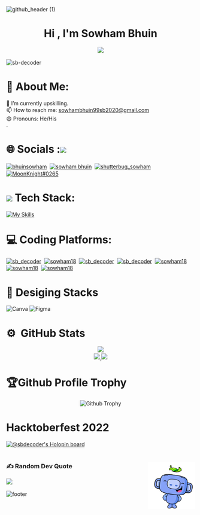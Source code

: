 <img width="1500" alt="github_header (1)" src="https://github.com/user-attachments/assets/c85ef988-2e3a-4d95-926a-3170f16b0125" />

<h1 align="center">Hi , I'm Sowham Bhuin</h1>

<div align="center">
<img src="https://readme-typing-svg.herokuapp.com?size=25&center=true&vCenter=true&width=650&lines=Competitive+Programmer;React+Native+Android+Developer;Graphic+Designer;AI+ML+Enthusiast">
</div >



<p align="left"> <img src="https://komarev.com/ghpvc/?username=sb-decoder&label=Profile%20views&color=0e75b6&style=flat" alt="sb-decoder" /> </p>




# 💫 About Me:
<!--🔭 I’m Currently leraning Augmented Reality.<br>-->
🌱 I’m currently upskilling.<br>
📫 How to reach me: sowhambhuin99sb2020@gmail.com <br>
😄 Pronouns: He/His<br>.


# 🌐 Socials :<img src='https://raw.githubusercontent.com/ShahriarShafin/ShahriarShafin/main/Assets/handshake.gif' width="100px">

<!-- <p align="left">
<a href="https://twitter.com/bhuinsowham" target="blank"><img align="center" src="https://skillicons.dev/icons?i=twitter" alt="bhuinsowham" height="40" width="40" /></a>&nbsp
<a href="https://linkedin.com/in/sowham bhuin" target="blank"><img align="center" src="https://skillicons.dev/icons?i=linkedin" alt="sowham bhuin" height="40" width="40" /></a>&nbsp
<a href="https://instagram.com/shutterbug_sowham/" target="blank"><img align="center" src="https://skillicons.dev/icons?i=instagram" alt="shutterbug_sowham" height="40" width="40" /></a>&nbsp
<a href="https://discord.gg/Sowham_18#0265" target="blank"><img align="center" src="https://skillicons.dev/icons?i=discord" alt="Sowham_18#0265" height="40" width="40" /></a>
</p> -->
<p align="left">
<a href="https://twitter.com/bhuinsowham" target="blank"><img align="center" src="https://img.shields.io/badge/Twitter-%231DA1F2.svg?style=for-the-badge&logo=Twitter&logoColor=white" alt="bhuinsowham" height="30"  /></a>&nbsp
<a href="https://linkedin.com/in/sowham bhuin" target="blank"><img align="center" src="https://img.shields.io/badge/linkedin-%230077B5.svg?style=for-the-badge&logo=linkedin&logoColor=white" alt="sowham bhuin" height="30" /></a>&nbsp
<a href="https://instagram.com/shutterbug_sowham/" target="blank"><img align="center" src="https://img.shields.io/badge/Instagram-%23E4405F.svg?style=for-the-badge&logo=Instagram&logoColor=white" alt="shutterbug_sowham" height="30"  /></a>&nbsp
<a href="https://discord.gg/MoonKnight#0265" target="blank"><img align="center" src="https://img.shields.io/badge/Discord-%235865F2.svg?style=for-the-badge&logo=discord&logoColor=white" alt="MoonKnight#0265" height="30"  /></a>
</p>


# <img src = "https://media2.giphy.com/media/QssGEmpkyEOhBCb7e1/giphy.gif?cid=ecf05e47a0n3gi1bfqntqmob8g9aid1oyj2wr3ds3mg700bl&rid=giphy.gif" width = 32px> Tech Stack:

[![My Skills](https://skillicons.dev/icons?i=java,androidstudio,c,cpp,html,css,js,git,github,md,mysql,py,react,svelte,latex,firebase,redux,tailwind,ts,tensorflow,unity,vscode,nodejs,npm,postgres,vite,appwrite,anaconda&theme=light)](https://skillicons.dev)
<!--![C](https://img.shields.io/badge/c-%2300599C.svg?style=for-the-badge&logo=c&logoColor=white)
![C++](https://img.shields.io/badge/c++-%2300599C.svg?style=for-the-badge&logo=c%2B%2B&logoColor=white)
![Python](https://img.shields.io/badge/python-3670A0?style=for-the-badge&logo=python&logoColor=ffdd54)
![HTML5](https://img.shields.io/badge/html5-%23E34F26.svg?style=for-the-badge&logo=html5&logoColor=white)
![CSS3](https://img.shields.io/badge/css3-%231572B6.svg?style=for-the-badge&logo=css3&logoColor=white)
![Markdown](https://img.shields.io/badge/markdown-%23000000.svg?style=for-the-badge&logo=markdown&logoColor=white)
![NumPy](https://img.shields.io/badge/numpy-%23013243.svg?style=for-the-badge&logo=numpy&logoColor=white)
![Pandas](https://img.shields.io/badge/pandas-%23150458.svg?style=for-the-badge&logo=pandas&logoColor=white)
![Visual Studio Code](https://img.shields.io/badge/Visual%20Studio%20Code-0078d7.svg?style=for-the-badge&logo=visual-studio-code&logoColor=white)
![GitHub](https://img.shields.io/badge/github-%23121011.svg?style=for-the-badge&logo=github&logoColor=white)
 ![Kotlin](https://img.shields.io/badge/kotlin-%237F52FF.svg?style=for-the-badge&logo=kotlin&logoColor=white) 
![Java](https://img.shields.io/badge/java-%23ED8B00.svg?style=for-the-badge&logo=java&logoColor=white)-->
<!-- ![GitHub Actions](https://img.shields.io/badge/github%20actions-%232671E5.svg?style=for-the-badge&logo=githubactions&logoColor=white)
![Firebase](https://img.shields.io/badge/firebase-%23039BE5.svg?style=for-the-badge&logo=firebase) -->






<!-- 
![Inkscape](https://img.shields.io/badge/Inkscape-e0e0e0?style=for-the-badge&logo=inkscape&logoColor=080A13)................................................................................................................................................... -->
<!-- <p align="left"> 
<a href="https://www.cprogramming.com/" target="_blank" rel="noreferrer"> <img src="https://skillicons.dev/icons?i=c" alt="c" width="40" /> </a> &nbsp
<a href="https://www.w3schools.com/cpp/" target="_blank" rel="noreferrer"> <img src="https://skillicons.dev/icons?i=cpp" alt="cpp" width="40" /> </a> &nbsp 
<a href="https://www.python.org" target="_blank" rel="noreferrer"> <img src="https://skillicons.dev/icons?i=py" alt="python" width="40" /> </a>&nbsp
<a href="eyJ2ZXJzaW9uIjoiMS43LjEwIiwicGxhdGZvcm0iOiJqYXZhIiwiYXJncyI6IiIsIm5vbmVNYXJrZXJzIjp0cnVlLCJ0aGVtZSI6ImlkZWEiLCJjb2RlIjoiLyoqXG4gKiBZb3UgY2FuIGVkaXQsIHJ1biwgYW5kIHNoYXJlIHRoaXMgY29kZS5cbiAqIHBsYXkua290bGlubGFuZy5vcmdcbiAqL1xuZnVuIG1haW4oKSB7XG4gICAgcHJpbnRsbihcIkhlbGxvLCB3b3JsZCEhIVwiKVxufSJ9" target="_blank" rel="noreferrer"> <img src="https://skillicons.dev/icons?i=kotlin" alt="Kotlin" width="40" /> </a>&nbsp
<a href="https://www.w3.org/html/" target="_blank" rel="noreferrer"> <img src="https://skillicons.dev/icons?i=html" alt="html5" width="40" /> </a>&nbsp
<a href="https://www.w3schools.com/css/" target="_blank" rel="noreferrer"> <img src="https://skillicons.dev/icons?i=css" alt="css3" width="40"/> </a> &nbsp 
<a href="https://git-scm.com/" target="_blank" rel="noreferrer"> <img src="https://skillicons.dev/icons?i=git" alt="git" width="40" /> </a> &nbsp
<a href="https://github.com/" target="_blank" rel="noreferrer"> <img src="https://skillicons.dev/icons?i=github" alt="html5" width="40" /> </a>&nbsp
<a href="https://daringfireball.net/projects/markdown/syntax" target="_blank" rel="noreferrer"> <img src="https://skillicons.dev/icons?i=markdown" alt="markdown" width="40" /> </a>&nbsp
 <a href="https://firebase.google.com/" target="_blank" rel="noreferrer"> <img src="https://skillicons.dev/icons?i=firebase" alt="firebase" width="40" /> </a>&nbsp
  <a href="https://gcp.com/" target="_blank" rel="noreferrer"> <img src="https://skillicons.dev/icons?i=gcp" alt="html5" width="40" /> </a>&nbsp
<a href="https://www.blender.com/en" target="_blank" rel="noreferrer"> <img src="https://skillicons.dev/icons?i=blender" alt="blender" width="40" /> </a>&nbsp
<a href="https://www.canva.com/en" target="_blank" rel="noreferrer"> <img src="https://pnggrid.com/wp-content/uploads/2021/05/Canva-app-logo-768x768.png"
alt="Canva" width="40" /> </a>&nbsp
<a href="[https://github.com/](https://www.figma.com/)" target="_blank" rel="noreferrer"> <img src="https://skillicons.dev/icons?i=figma" alt="figma" width="40" /> </a>&nbsp
<a href="https://visualstudio.microsoft.com/" target="_blank" rel="noreferrer"> <img src="https://skillicons.dev/icons?i=vscode" alt="VS CODE" width="40" /> </a>&nbsp
<a href="https://developer.android.com/studio?gclid=Cj0KCQjw0oyYBhDGARIsAMZEuMvhyxv6iwrq1nMMDI50GyH2fBG9iljGKBb43SUW9i_Ny0I43FFfsHYaAntSEALw_wcB&gclsrc=aw.ds" target="_blank" rel="noreferrer"> <img src="https://upload.wikimedia.org/wikipedia/commons/thumb/9/95/Android_Studio_Icon_3.6.svg/1900px-Android_Studio_Icon_3.6.svg.png"
alt="Kotlin" width="40" "/> </a> &nbsp
 <a href="https://sparkar.facebook.com/ar-studio/" target="_blank" rel="noreferrer"> <img src="https://repository-images.githubusercontent.com/238927599/670df700-49b8-11ea-8e07-4d0c886ccc9a" alt="Spark AR" width="40"/> </a>&nbsp </p>
 -->
<!-- ............................................................................................................................................  -->
<!-- # 💻 Coding Platforms:
<p align="left">
<a href="https://www.codechef.com/users/sb_decoder" target="blank"><img align="center" src="https://play-lh.googleusercontent.com/S6jZCYEg6IITdHCCOd_1CnOBmzhoC_FL8oMyunTr64o9kxtV_CUYeTgx8epLS2lPmS8=w240-h480-rw" alt="sb_decoder" height="40" width="40" /></a>&nbsp
<a href="https://www.hackerrank.com/sb_decoder?hr_r=1" target="blank"><img align="center" src="https://w7.pngwing.com/pngs/118/895/png-transparent-hackerrank-logos-and-brands-line-filled-icon-thumbnail.png" alt="sowham18" height="40" width="40" /></a>&nbsp
<a href="https://codeforces.com/profile/sb_decoder" target="blank"><img align="center" src="https://cdn.iconscout.com/icon/free/png-256/code-forces-3629285-3031869.png" alt="sb_decoder" height="40" width="40" /></a>&nbsp
<a href="https://www.leetcode.com/sb_decoder" target="blank"><img align="center" src="https://cdn.iconscout.com/icon/free/png-256/leetcode-3628885-3030025.png" alt="sb_decoder" height="40" width="40" /></a>&nbsp
<a href="https://auth.geeksforgeeks.org/user/sowham18" target="blank"><img align="center" src="https://upload.wikimedia.org/wikipedia/commons/thumb/4/43/GeeksforGeeks.svg/2560px-GeeksforGeeks.svg.png" alt="sowham18" height="40" width="40" /></a>&nbsp
<a href="https://atcoder.jp/users/sb_decoder" target="blank"><img align="center" src="https://avatars.githubusercontent.com/u/7151918?s=280&v=4" alt="sowham18" height="40" width="40" /></a>&nbsp
<a href="https://www.codingninjas.com/codestudio/profile/7c9cdec9-7f01-467b-9f53-3f93d071f24b" target="blank"><img align="center" src="https://encrypted-tbn0.gstatic.com/images?q=tbn:ANd9GcRgc1xfS5LK7FayIDccjkLFNYUrvJJMAj4DVZzEzybMqVcjz8M3LRCLG-61f-c08icMLd0&usqp=CAU" alt="sowham18" height="40" width="50" /></a>
</p> -->

 # 💻 Coding Platforms:
<p align="left">
<a href="https://www.codechef.com/users/sb_decoder" target="blank"><img align="center" src="https://img.shields.io/badge/CodeChef-%23964B00.svg?style=for-the-badge&logo=CodeChef&logoColor=white" alt="sb_decoder" height="30" /></a>&nbsp
<a href="https://www.hackerrank.com/sb_decoder?hr_r=1" target="blank"><img align="center" src="https://img.shields.io/badge/-Hackerrank-2EC866?style=for-the-badge&logo=HackerRank&logoColor=white" alt="sowham18" height="30" /></a>&nbsp
<a href="https://codeforces.com/profile/sb_decoder" target="blank"><img align="center" src="https://img.shields.io/badge/Codeforces-445f9d?style=for-the-badge&logo=Codeforces&logoColor=white" alt="sb_decoder" height="30" /></a>&nbsp
<a href="https://www.leetcode.com/sb_decoder" target="blank"><img align="center" src="https://img.shields.io/badge/LeetCode-000000?style=for-the-badge&logo=LeetCode&logoColor=#d16c06" alt="sb_decoder" height="30" /></a>&nbsp
<a href="https://auth.geeksforgeeks.org/user/sowham18" target="blank"><img align="center" src="https://img.shields.io/badge/GeeksforGeeks-gray?style=for-the-badge&logo=geeksforgeeks&logoColor=35914c" alt="sowham18" height="30" /></a>&nbsp
<a href="https://atcoder.jp/users/sb_decoder" target="blank"><img align="center" src="https://encrypted-tbn0.gstatic.com/images?q=tbn:ANd9GcSV58dHnOAFPRszCleY4FukcHwOu_MyP9r3nxbI0eWx_tOT5cj_F37_XbaOs6dw0wPvwg&usqp=CAU" alt="sowham18" height="30" /></a>&nbsp
<a href="https://www.codingninjas.com/codestudio/profile/7c9cdec9-7f01-467b-9f53-3f93d071f24b" target="blank"><img align="center" src="https://img.shields.io/badge/coding%20ninjas-DD6620?style=for-the-badge&logo=codingninjas&logoColor=white" alt="sowham18" height="30" /></a>
</p>


# 🎨 Desiging Stacks
![Canva](https://img.shields.io/badge/Canva-%2300C4CC.svg?style=for-the-badge&logo=Canva&logoColor=white) 
![Figma](https://img.shields.io/badge/figma-%23F24E1E.svg?style=for-the-badge&logo=figma&logoColor=white)
<!--![Adobe Illustrator](https://img.shields.io/badge/adobe%20illustrator-%23FF9A00.svg?style=for-the-badge&logo=adobe%20illustrator&logoColor=white)
![Adobe Lightroom](https://img.shields.io/badge/Adobe%20Lightroom-31A8FF.svg?style=for-the-badge&logo=Adobe%20Lightroom&logoColor=white)
![Adobe Photoshop](https://img.shields.io/badge/adobe%20photoshop-%2331A8FF.svg?style=for-the-badge&logo=adobe%20photoshop&logoColor=white)
![Blender](https://img.shields.io/badge/blender-%23F5792A.svg?style=for-the-badge&logo=blender&logoColor=white)-->




# ⚙️ &nbsp;GitHub Stats
<p align="center">
<a href="https://github.com/sb-decoder">
<img height="180em" src="https://github-readme-streak-stats.herokuapp.com/?user=sb-decoder&theme=merko" />
  <br>
  <img height="180em" src="https://github-readme-stats-eight-theta.vercel.app/api?username=sb-decoder&show_icons=true&theme=merko&include_all_commits=true&count_private=true"/>  
  <img height="180em" src="https://github-readme-stats-eight-theta.vercel.app/api/top-langs/?username=sb-decoder&layout=compact&langs_count=8&theme=merko"/>
  
</a>
 </p>

# 🏆Github Profile Trophy
<p align = "center">
	<img src = "https://github-profile-trophy.vercel.app/?username=sb-decoder&theme=gruvbox&column=7" alt = "Github Trophy"/>
</p>



<!-- # Open-Source Participation
<div align="center">
 <img src="https://pbs.twimg.com/profile_images/1567906020831150081/oJ7mKaaj_400x400.jpg" height="150px">&nbsp
 <img src="https://www.hacksquad.dev/_next/image?url=%2F_next%2Fstatic%2Fmedia%2Fsticker.7771700c.jpg&w=750&q=75" height="150px">&nbsp
  <img src="https://devfolio-prod.s3.ap-south-1.amazonaws.com/hackathons/dacd43e0259b415c89e93254e0bd7ff3/assets/cover/670.png" height="150px">&nbsp
<img src="https://res.cloudinary.com/startup-grind/image/upload/c_fill,dpr_2.0,f_auto,g_center,q_auto:good/v1/gcs/platform-data-dsc/events/JWOC%20Logo%20Final.png" height="150px">
 </div> -->

# Hacktoberfest 2022
[![@sbdecoder's Holopin board](https://holopin.me/sbdecoder)](https://holopin.io/@sbdecoder)



<h1><img width="25%" align="right" alt="Github" src="https://github.com/avinIndrasoma/avinIndrasoma/blob/main/749044136589393960.gif" /></h1>

### ✍️ Random Dev Quote
![](https://quotes-github-readme.vercel.app/api?type=horizontal&theme=tokyonight)

![footer](https://user-images.githubusercontent.com/59575502/127335603-f2ca1bc8-1fdc-4bd6-8dd6-66358fb089a4.png)
